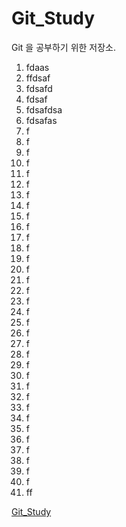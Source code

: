 # Git_Study
Git 을 공부하기 위한 저장소.  
  
1. fdaas
2. ffdsaf
3. fdsafd
4. fdsaf
5. fdsafdsa
6. fdsafas
7. f
8. f
9. f
10. f
11. f
12. f
13. f
14. f
15. f
16. f
17. f
18. f
19. f
20. f
21. f
22. f
23. f
24. f
25. f
26. f
27. f
28. f
29. f
30. f
31. f
32. f
33. f
34. f
35. f
36. f
37. f
38. f
39. f
40. f  
41. ff

[Git_Study](#git_study)